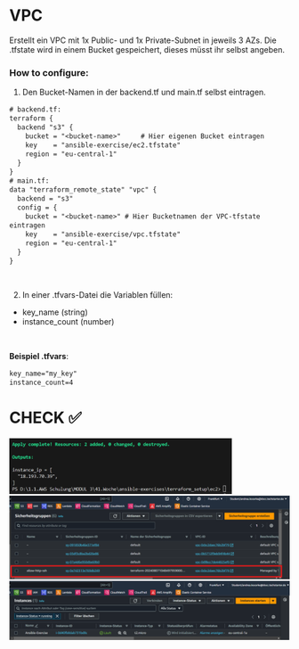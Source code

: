 # VPC

Erstellt ein VPC mit 1x Public- und 1x Private-Subnet in jeweils 3 AZs.
Die .tfstate wird in einem Bucket gespeichert, dieses müsst ihr selbst angeben.

### How to configure:
1. Den Bucket-Namen in der backend.tf und main.tf selbst eintragen.

```
# backend.tf:
terraform {
  backend "s3" {
    bucket = "<bucket-name>"     # Hier eigenen Bucket eintragen
    key    = "ansible-exercise/ec2.tfstate"
    region = "eu-central-1"
  }
}
# main.tf:
data "terraform_remote_state" "vpc" {
  backend = "s3"
  config = {
    bucket = "<bucket-name>" # Hier Bucketnamen der VPC-tfstate eintragen
    key    = "ansible-exercise/vpc.tfstate"
    region = "eu-central-1"
  }
}
```


&nbsp;

2. In einer .tfvars-Datei die Variablen füllen:
 - key_name (string)
 - instance_count (number)

&nbsp;

**Beispiel .tfvars**:

```
key_name="my_key"
instance_count=4
```
# CHECK ✅

<img src="image.png" alt="ec2" width="400" />

<img src="image-2.png" alt="sg" width="600" />

<img src="image-1.png" alt="ec2-1" width="600" />



